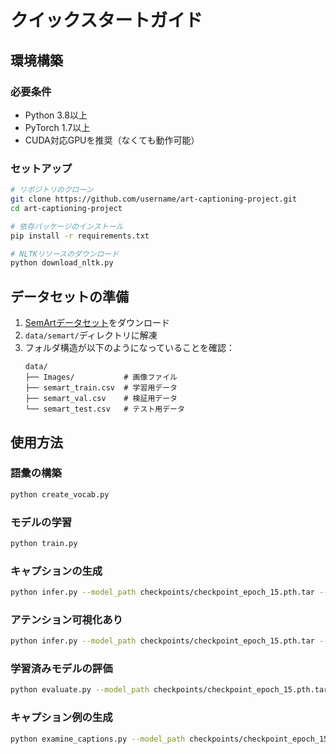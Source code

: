# クイックスタートガイド

## 環境構築

### 必要条件
- Python 3.8以上
- PyTorch 1.7以上
- CUDA対応GPUを推奨（なくても動作可能）

### セットアップ
```bash
# リポジトリのクローン
git clone https://github.com/username/art-captioning-project.git
cd art-captioning-project

# 依存パッケージのインストール
pip install -r requirements.txt

# NLTKリソースのダウンロード
python download_nltk.py
```

## データセットの準備
1. [SemArtデータセット](https://research.aston.ac.uk/en/datasets/semart-dataset)をダウンロード
2. `data/semart/`ディレクトリに解凍
3. フォルダ構造が以下のようになっていることを確認：
   ```
   data/
   ├── Images/           # 画像ファイル
   ├── semart_train.csv  # 学習用データ
   ├── semart_val.csv    # 検証用データ
   └── semart_test.csv   # テスト用データ
   ```

## 使用方法

### 語彙の構築
```bash
python create_vocab.py
```

### モデルの学習
```bash
python train.py
```

### キャプションの生成
```bash
python infer.py --model_path checkpoints/checkpoint_epoch_15.pth.tar --image_path data/Images/00000-allegory.jpg --vocab_path data/vocabulary.pkl
```

### アテンション可視化あり
```bash
python infer.py --model_path checkpoints/checkpoint_epoch_15.pth.tar --image_path data/Images/00000-allegory.jpg --vocab_path data/vocabulary.pkl --visualize
```

### 学習済みモデルの評価
```bash
python evaluate.py --model_path checkpoints/checkpoint_epoch_15.pth.tar --data_path data/ --vocab_path data/vocabulary.pkl
```

### キャプション例の生成
```bash
python examine_captions.py --model_path checkpoints/checkpoint_epoch_15.pth.tar --data_path data/ --vocab_path data/vocabulary.pkl --num_examples 5
```